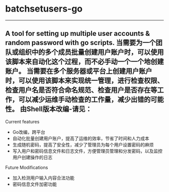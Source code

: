 # batchsetusers-go

----------------------------------------------------------------
A tool for setting up multiple user accounts &amp; random password with go scripts.
当需要为一个团队或组织中的多个成员批量创建用户账户时，可以使用该脚本来自动化这个过程，而不必手动一个一个地创建账户。
当需要在多个服务器或平台上创建用户账户时，可以使用该脚本来实现统一管理，进行检查权限、检查用户名是否符合命名规范、检查用户是否存在等工作，可以减少运维手动检查的工作量，减少出错的可能性。
由Shell版本改编-请见：
----------------------------------------------------------------------

Current features
- Go改编，跨平台
- 自动化批量创建用户账户，提高了运维的效率，节省了时间和人力成本
- 生成随机密码，提高了安全性，减少了管理员为每个用户设置密码的麻烦
- 写入用户和密码信息文件和日志文件，方便管理员管理和分发密码，以及监控用户创建操作的日志

Future Modifications
- 加入检测用户输入内容合法功能
- 密码信息文件加密功能
